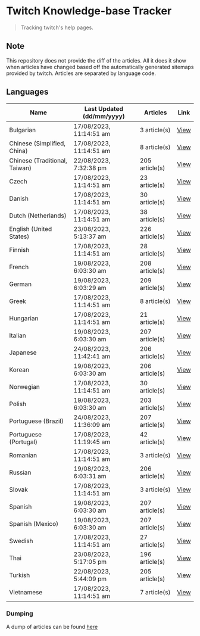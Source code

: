 # Twitch Knowledge-base Tracker
> Tracking twitch's help pages. 

## Note
This repository does not provide the diff of the articles. All it does it show when articles have changed based
off the automatically generated sitemaps provided by twitch. Articles are separated by language code.

## Languages

| Name                          | Last Updated (dd/mm/yyyy) | Articles       | Link                   |
|-------------------------------|---------------------------|----------------|------------------------|
| Bulgarian                     | 17/08/2023, 11:14:51 am   | 3 article(s)   | [View](docs/bg.md)     |
| Chinese (Simplified, China)   | 17/08/2023, 11:14:51 am   | 8 article(s)   | [View](docs/zh_CN.md)  |
| Chinese (Traditional, Taiwan) | 22/08/2023, 7:32:38 pm    | 205 article(s) | [View](docs/zh_TW.md)  |
| Czech                         | 17/08/2023, 11:14:51 am   | 23 article(s)  | [View](docs/cs.md)     |
| Danish                        | 17/08/2023, 11:14:51 am   | 30 article(s)  | [View](docs/da.md)     |
| Dutch (Netherlands)           | 17/08/2023, 11:14:51 am   | 38 article(s)  | [View](docs/nl_NL.md)  |
| English (United States)       | 23/08/2023, 5:13:37 am    | 226 article(s) | [View](docs/en_US.md)  |
| Finnish                       | 17/08/2023, 11:14:51 am   | 28 article(s)  | [View](docs/fi.md)     |
| French                        | 19/08/2023, 6:03:30 am    | 208 article(s) | [View](docs/fr.md)     |
| German                        | 19/08/2023, 6:03:29 am    | 209 article(s) | [View](docs/de.md)     |
| Greek                         | 17/08/2023, 11:14:51 am   | 8 article(s)   | [View](docs/el.md)     |
| Hungarian                     | 17/08/2023, 11:14:51 am   | 21 article(s)  | [View](docs/hu.md)     |
| Italian                       | 19/08/2023, 6:03:30 am    | 207 article(s) | [View](docs/it.md)     |
| Japanese                      | 24/08/2023, 11:42:41 am   | 206 article(s) | [View](docs/ja.md)     |
| Korean                        | 19/08/2023, 6:03:30 am    | 206 article(s) | [View](docs/ko.md)     |
| Norwegian                     | 17/08/2023, 11:14:51 am   | 30 article(s)  | [View](docs/no.md)     |
| Polish                        | 19/08/2023, 6:03:30 am    | 203 article(s) | [View](docs/pl.md)     |
| Portuguese (Brazil)           | 24/08/2023, 11:36:09 am   | 207 article(s) | [View](docs/pt_BR.md)  |
| Portuguese (Portugal)         | 17/08/2023, 11:19:45 am   | 42 article(s)  | [View](docs/pt_PT.md)  |
| Romanian                      | 17/08/2023, 11:14:51 am   | 3 article(s)   | [View](docs/ro.md)     |
| Russian                       | 19/08/2023, 6:03:31 am    | 206 article(s) | [View](docs/ru.md)     |
| Slovak                        | 17/08/2023, 11:14:51 am   | 3 article(s)   | [View](docs/sk.md)     |
| Spanish                       | 19/08/2023, 6:03:30 am    | 207 article(s) | [View](docs/es.md)     |
| Spanish (Mexico)              | 19/08/2023, 6:03:30 am    | 207 article(s) | [View](docs/es_MX.md)  |
| Swedish                       | 17/08/2023, 11:14:51 am   | 27 article(s)  | [View](docs/sv.md)     |
| Thai                          | 23/08/2023, 5:17:05 pm    | 196 article(s) | [View](docs/th.md)     |
| Turkish                       | 22/08/2023, 5:44:09 pm    | 205 article(s) | [View](docs/tr.md)     |
| Vietnamese                    | 17/08/2023, 11:14:51 am   | 7 article(s)   | [View](docs/vi.md)     |

### Dumping
A dump of articles can be found [here](docs/RAW.md)